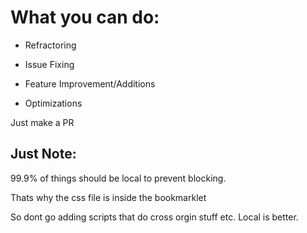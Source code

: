 # What you can do:

- Refractoring

- Issue Fixing

- Feature Improvement/Additions

- Optimizations

Just make a PR

## Just Note:

99.9% of things should be local to prevent blocking.

Thats why the css file is inside the bookmarklet

So dont go adding scripts that do cross orgin stuff etc. Local is better.
